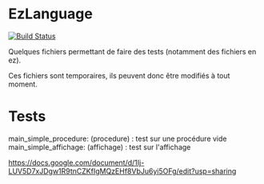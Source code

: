 # EzLanguage

[![Build Status](https://travis-ci.org/ezlanguage/ezlanguage.svg?branch=compilateur)](https://travis-ci.org/ezlanguage/ezlanguage)

Quelques fichiers permettant de faire des tests (notamment des fichiers en ez).

Ces fichiers sont temporaires, ils peuvent donc être modifiés à tout moment.

# Tests

main_simple_procedure: (procedure) : test sur une procédure vide
main_simple_affichage: (affichage) : test sur l'affichage

https://docs.google.com/document/d/1Ij-LUV5D7xJDgw1R9tnCZKfIgMQzEHf8VbJu6yi5OFg/edit?usp=sharing

